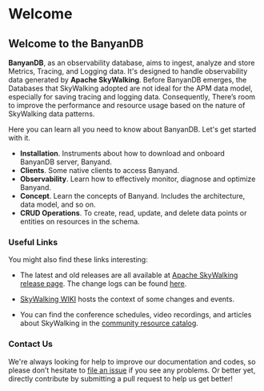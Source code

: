 # Welcome

## Welcome to the BanyanDB

**BanyanDB**, as an observability database, aims to ingest, analyze and store Metrics, Tracing, and Logging data. It's
designed to handle observability data generated by **Apache SkyWalking**. Before BanyanDB emerges, the Databases that
SkyWalking adopted are not ideal for the APM data model, especially for saving tracing and logging data. Consequently,
There’s room to improve the performance and resource usage based on the nature of SkyWalking data patterns.

Here you can learn all you need to know about BanyanDB. Let's get started with it.

- **Installation**. Instruments about how to download and onboard BanyanDB server, Banyand.
- **Clients**. Some native clients to access Banyand.
- **Observability**. Learn how to effectively monitor, diagnose and optimize Banyand.
- **Concept**. Learn the concepts of Banyand. Includes the architecture, data model, and so on.
- **CRUD Operations**. To create, read, update, and delete data points or entities on resources in the schema.

### Useful Links

You might also find these links interesting:

- The latest and old releases are all available
  at [Apache SkyWalking release page](https://skywalking.apache.org/downloads/). The change logs can be
  found [here](https://github.com/apache/skywalking/tree/master/changes).

- [SkyWalking WIKI](https://cwiki.apache.org/confluence/display/SKYWALKING/Home) hosts the context of some changes and
  events.

- You can find the conference schedules, video recordings, and articles about SkyWalking in
  the [community resource catalog](https://github.com/OpenSkywalking/Community).

### Contact Us

We're always looking for help to improve our documentation and codes, so please don’t hesitate
to [file an issue](https://github.com/apache/skywalking/issues/new) if you see any problems. Or better yet, directly
contribute by submitting a pull request to help us get better!
